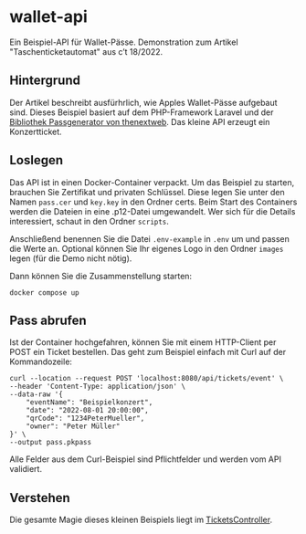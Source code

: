 # wallet-api

Ein Beispiel-API für Wallet-Pässe. Demonstration zum Artikel "Taschenticketautomat" aus c’t 18/2022.

## Hintergrund

Der Artikel beschreibt ausfürhrlich, wie Apples Wallet-Pässe aufgebaut sind. Dieses Beispiel basiert auf dem PHP-Framework Laravel und der [Bibliothek Passgenerator von thenextweb](https://github.com/thenextweb/passgenerator). Das kleine API erzeugt ein Konzertticket.

## Loslegen

Das API ist in einen Docker-Container verpackt. Um das Beispiel zu starten, brauchen Sie Zertifikat und privaten Schlüssel. Diese legen Sie unter den Namen `pass.cer` und `key.key` in den Ordner certs. Beim Start des Containers werden die Dateien in eine .p12-Datei umgewandelt. Wer sich für die Details interessiert, schaut in den Ordner `scripts`.

Anschließend benennen Sie die Datei `.env-example` in `.env` um und passen die Werte an. Optional können Sie Ihr eigenes Logo in den Ordner `images` legen (für die Demo nicht nötig).

Dann können Sie die Zusammenstellung starten:

```
docker compose up
```

## Pass abrufen

Ist der Container hochgefahren, können Sie mit einem HTTP-Client per POST ein Ticket bestellen. Das geht zum Beispiel einfach mit Curl auf der Kommandozeile:

```
curl --location --request POST 'localhost:8080/api/tickets/event' \
--header 'Content-Type: application/json' \
--data-raw '{
    "eventName": "Beispielkonzert",
    "date": "2022-08-01 20:00:00",
    "qrCode": "1234PeterMueller",
    "owner": "Peter Müller"
}' \
--output pass.pkpass
```

Alle Felder aus dem Curl-Beispiel sind Pflichtfelder und werden vom API validiert.

## Verstehen

Die gesamte Magie dieses kleinen Beispiels liegt im [TicketsController](https://github.com/jamct/wallet-api/blob/main/src/app/Http/Controllers/TicketsController.php).